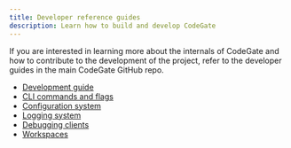 ```yaml
---
title: Developer reference guides
description: Learn how to build and develop CodeGate
---
```


If you are interested in learning more about the internals of CodeGate and how
to contribute to the development of the project, refer to the developer guides
in the main CodeGate GitHub repo.

- [Development guide](https://github.com/stacklok/codegate/blob/main/docs/development.md)
- [CLI commands and flags](https://github.com/stacklok/codegate/blob/main/docs/cli.md)
- [Configuration system](https://github.com/stacklok/codegate/blob/main/docs/configuration.md)
- [Logging system](https://github.com/stacklok/codegate/blob/main/docs/logging.md)
- [Debugging clients](https://github.com/stacklok/codegate/blob/main/docs/debugging_clients.md)
- [Workspaces](https://github.com/stacklok/codegate/blob/main/docs/workspaces.md)

